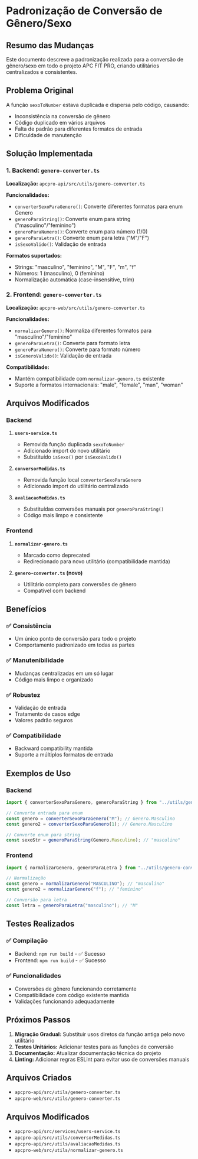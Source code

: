 # Padronização de Conversão de Gênero/Sexo

## Resumo das Mudanças

Este documento descreve a padronização realizada para a conversão de gênero/sexo em todo o projeto APC FIT PRO, criando utilitários centralizados e consistentes.

## Problema Original

A função `sexoToNumber` estava duplicada e dispersa pelo código, causando:
- Inconsistência na conversão de gênero
- Código duplicado em vários arquivos
- Falta de padrão para diferentes formatos de entrada
- Dificuldade de manutenção

## Solução Implementada

### 1. Backend: `genero-converter.ts`

**Localização:** `apcpro-api/src/utils/genero-converter.ts`

**Funcionalidades:**
- `converterSexoParaGenero()`: Converte diferentes formatos para enum Genero
- `generoParaString()`: Converte enum para string ("masculino"/"feminino")
- `generoParaNumero()`: Converte enum para número (1/0)
- `generoParaLetra()`: Converte enum para letra ("M"/"F")
- `isSexoValido()`: Validação de entrada

**Formatos suportados:**
- Strings: "masculino", "feminino", "M", "F", "m", "f"
- Números: 1 (masculino), 0 (feminino)
- Normalização automática (case-insensitive, trim)

### 2. Frontend: `genero-converter.ts`

**Localização:** `apcpro-web/src/utils/genero-converter.ts`

**Funcionalidades:**
- `normalizarGenero()`: Normaliza diferentes formatos para "masculino"/"feminino"
- `generoParaLetra()`: Converte para formato letra
- `generoParaNumero()`: Converte para formato número
- `isGeneroValido()`: Validação de entrada

**Compatibilidade:**
- Mantém compatibilidade com `normalizar-genero.ts` existente
- Suporte a formatos internacionais: "male", "female", "man", "woman"

## Arquivos Modificados

### Backend
1. **`users-service.ts`**
   - Removida função duplicada `sexoToNumber`
   - Adicionado import do novo utilitário
   - Substituído `isSexo()` por `isSexoValido()`

2. **`conversorMedidas.ts`**
   - Removida função local `converterSexoParaGenero`
   - Adicionado import do utilitário centralizado

3. **`avaliacaoMedidas.ts`**
   - Substituídas conversões manuais por `generoParaString()`
   - Código mais limpo e consistente

### Frontend
1. **`normalizar-genero.ts`**
   - Marcado como deprecated
   - Redirecionado para novo utilitário (compatibilidade mantida)

2. **`genero-converter.ts` (novo)**
   - Utilitário completo para conversões de gênero
   - Compatível com backend

## Benefícios

### ✅ Consistência
- Um único ponto de conversão para todo o projeto
- Comportamento padronizado em todas as partes

### ✅ Manutenibilidade
- Mudanças centralizadas em um só lugar
- Código mais limpo e organizado

### ✅ Robustez
- Validação de entrada
- Tratamento de casos edge
- Valores padrão seguros

### ✅ Compatibilidade
- Backward compatibility mantida
- Suporte a múltiplos formatos de entrada

## Exemplos de Uso

### Backend
```typescript
import { converterSexoParaGenero, generoParaString } from "../utils/genero-converter";

// Converte entrada para enum
const genero = converterSexoParaGenero("M"); // Genero.Masculino
const genero2 = converterSexoParaGenero(1); // Genero.Masculino

// Converte enum para string
const sexoStr = generoParaString(Genero.Masculino); // "masculino"
```

### Frontend
```typescript
import { normalizarGenero, generoParaLetra } from "../utils/genero-converter";

// Normalização
const genero = normalizarGenero("MASCULINO"); // "masculino"
const genero2 = normalizarGenero("f"); // "feminino"

// Conversão para letra
const letra = generoParaLetra("masculino"); // "M"
```

## Testes Realizados

### ✅ Compilação
- Backend: `npm run build` - ✅ Sucesso
- Frontend: `npm run build` - ✅ Sucesso

### ✅ Funcionalidades
- Conversões de gênero funcionando corretamente
- Compatibilidade com código existente mantida
- Validações funcionando adequadamente

## Próximos Passos

1. **Migração Gradual:** Substituir usos diretos da função antiga pelo novo utilitário
2. **Testes Unitários:** Adicionar testes para as funções de conversão
3. **Documentação:** Atualizar documentação técnica do projeto
4. **Linting:** Adicionar regras ESLint para evitar uso de conversões manuais

## Arquivos Criados

- `apcpro-api/src/utils/genero-converter.ts`
- `apcpro-web/src/utils/genero-converter.ts`

## Arquivos Modificados

- `apcpro-api/src/services/users-service.ts`
- `apcpro-api/src/utils/conversorMedidas.ts`
- `apcpro-api/src/utils/avaliacaoMedidas.ts`
- `apcpro-web/src/utils/normalizar-genero.ts`
